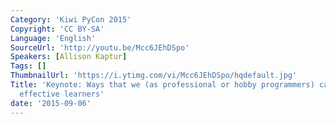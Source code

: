 ```yaml
---
Category: 'Kiwi PyCon 2015'
Copyright: 'CC BY-SA'
Language: 'English'
SourceUrl: 'http://youtu.be/Mcc6JEhDSpo'
Speakers: [Allison Kaptur]
Tags: []
ThumbnailUrl: 'https://i.ytimg.com/vi/Mcc6JEhDSpo/hqdefault.jpg'
Title: 'Keynote: Ways that we (as professional or hobby programmers) can be more
  effective learners'
date: '2015-09-06'
---
```

